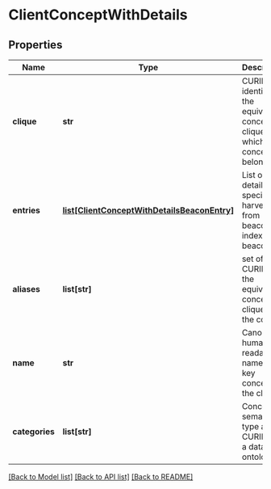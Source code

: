 # ClientConceptWithDetails

## Properties
Name | Type | Description | Notes
------------ | ------------- | ------------- | -------------
**clique** | **str** | CURIE identifying the equivalent concept clique to which the concept belongs.  | [optional] 
**entries** | [**list[ClientConceptWithDetailsBeaconEntry]**](ClientConceptWithDetailsBeaconEntry.md) | List of details specifically harvested from beacons, indexed by beacon  | [optional] 
**aliases** | **list[str]** | set of alias CURIES in the equivalent concept clique of the concept  | [optional] 
**name** | **str** | Canonical human readable name of the key concept of the clique  | [optional] 
**categories** | **list[str]** | Concept semantic type as a CURIE into a data type ontology  | [optional] 

[[Back to Model list]](../README.md#documentation-for-models) [[Back to API list]](../README.md#documentation-for-api-endpoints) [[Back to README]](../README.md)


